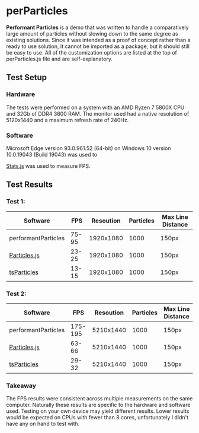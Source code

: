 # perParticles

**Performant Particles** is a demo that was written to handle a comparatively large amount of particles without slowing down to the same degree as existing solutions. Since it was intended as a proof of concept rather than a ready to use solution, it cannot be imported as a package, but it should still be easy to use. All of the customization options are listed at the top of perParticles.js file and are self-explanatory.

## Test Setup

### Hardware

The tests were performed on a system with an AMD Ryzen 7 5800X CPU and 32Gb of DDR4 3600 RAM. The monitor used had a native resolution of 5120x1440 and a maximum refresh rate of 240Hz.

### Software

Microsoft Edge version 93.0.961.52 (64-bit) on Windows 10 version 10.0.19043 (Build 19043) was used to

[Stats.js](https://github.com/mrdoob/stats.js) was used to measure FPS.


## Test Results

### Test 1:

| Software            | FPS     | Resoution | Particles | Max Line Distance |
|---------------------|---------|-----------|-----------|-------------------|
| performantParticles | 75-95   | 1920x1080 | 1000      | 150px             |
| [Particles.js](https://github.com/VincentGarreau/particles.js/) | 23-25 | 1920x1080 | 1000 | 150px |
| [tsParticles](https://github.com/matteobruni/tsparticles) | 13-15 | 1920x1080 | 1000 | 150px |

### Test 2:

| Software            | FPS     | Resoution | Particles | Max Line Distance |
|---------------------|---------|-----------|-----------|-------------------|
| performantParticles | 175-195 | 5210x1440 | 1000      | 150px             |
| [Particles.js](https://github.com/VincentGarreau/particles.js/) | 63-66 | 5210x1440 | 1000 | 150px |
| [tsParticles](https://github.com/matteobruni/tsparticles) | 29-32 | 5210x1440 | 1000 | 150px |

### Takeaway

The FPS results were consistent across multiple measurements on the same computer. Naturally these results are specific to the hardware and software used. Testing on your own device may yield different results. Lower results would be expected on CPUs with fewer than 8 cores, unfortunately I didn't have any on hand to test with.